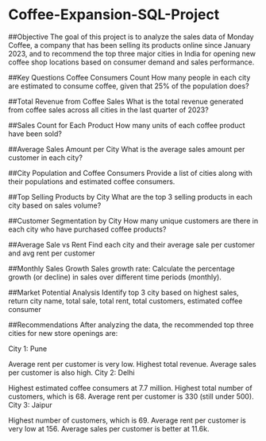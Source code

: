 # Coffee-Expansion-SQL-Project

##Objective
The goal of this project is to analyze the sales data of Monday Coffee, a company that has been selling its products online since January 2023, and to recommend the top three major cities in India for opening new coffee shop locations based on consumer demand and sales performance.

##Key Questions
Coffee Consumers Count
How many people in each city are estimated to consume coffee, given that 25% of the population does?

##Total Revenue from Coffee Sales
What is the total revenue generated from coffee sales across all cities in the last quarter of 2023?

##Sales Count for Each Product
How many units of each coffee product have been sold?

##Average Sales Amount per City
What is the average sales amount per customer in each city?

##City Population and Coffee Consumers
Provide a list of cities along with their populations and estimated coffee consumers.

##Top Selling Products by City
What are the top 3 selling products in each city based on sales volume?

##Customer Segmentation by City
How many unique customers are there in each city who have purchased coffee products?

##Average Sale vs Rent
Find each city and their average sale per customer and avg rent per customer

##Monthly Sales Growth
Sales growth rate: Calculate the percentage growth (or decline) in sales over different time periods (monthly).

##Market Potential Analysis
Identify top 3 city based on highest sales, return city name, total sale, total rent, total customers, estimated coffee consumer

##Recommendations
After analyzing the data, the recommended top three cities for new store openings are:

City 1: Pune

Average rent per customer is very low.
Highest total revenue.
Average sales per customer is also high.
City 2: Delhi

Highest estimated coffee consumers at 7.7 million.
Highest total number of customers, which is 68.
Average rent per customer is 330 (still under 500).
City 3: Jaipur

Highest number of customers, which is 69.
Average rent per customer is very low at 156.
Average sales per customer is better at 11.6k.

